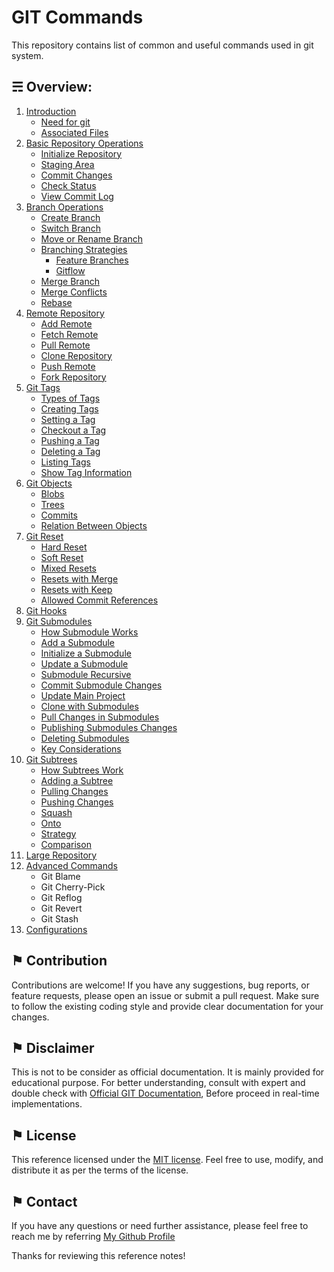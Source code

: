 # GIT Commands

This repository contains list of common and useful commands used in git system.

## &#9780; Overview:
1. [Introduction](./docs/introduction.md)
	- [Need for git](./docs/introduction.md#-need-for-git)
	- [Associated Files](./docs/introduction.md#-associated-files)
2. [Basic Repository Operations](./docs/basic-repository-operations.md)
	- [Initialize Repository](./docs/basic-repository-operations.md#-initialize-repository)
	- [Staging Area](./docs/basic-repository-operations.md#-staging-area)
	- [Commit Changes](./docs/basic-repository-operations.md#-commit-changes)
	- [Check Status](./docs/basic-repository-operations.md#-check-status)
	- [View Commit Log](./docs/basic-repository-operations.md#-view-commit-log)
3. [Branch Operations](./docs/branch-operations.md)
	- [Create Branch](./docs/branch-operations.md#-create-branch)
	- [Switch Branch](./docs/branch-operations.md#-switch-branch)
	- [Move or Rename Branch](./docs/branch-operations.md#-move-or-rename-branch)
	- [Branching Strategies](./docs/branch-operations.md#-branching-strategies)
		- [Feature Branches](./docs/branch-operations.md#-feature-branches)
		- [Gitflow](./docs/branch-operations.md#-gitflow)
	- [Merge Branch](./docs/branch-operations.md#-merge-branch)
	- [Merge Conflicts](./docs/branch-operations.md#-merge-conflicts)
	- [Rebase](./docs/branch-operations.md#-rebase)
4. [Remote Repository](./docs/remote-repository.md)
	- [Add Remote](./docs/remote-repository.md#-add-remote)
	- [Fetch Remote](./docs/remote-repository.md#-fetch-remote)
	- [Pull Remote](./docs/remote-repository.md#-pull-remote)
	- [Clone Repository](./docs/remote-repository.md#-clone-repository)
	- [Push Remote](./docs/remote-repository.md#-push-remote)
	- [Fork Repository](./docs/remote-repository.md#-fork-repository)
5. [Git Tags](./docs/git-tags.md)
	- [Types of Tags](./docs/git-tags.md#-types-of-tags)
	- [Creating Tags](./docs/git-tags.md#-creating-tags)
	- [Setting a Tag](./docs/git-tags.md#-setting-a-tag)
	- [Checkout a Tag](./docs/git-tags.md#-checkout-a-tag)
	- [Pushing a Tag](./docs/git-tags.md#-pushing-a-tag)
	- [Deleting a Tag](./docs/git-tags.md#-deleting-a-tag)
	- [Listing Tags](./docs/git-tags.md#-listing-tags)
	- [Show Tag Information](./docs/git-tags.md#-show-tag-information)
6. [Git Objects](./docs/git-objects.md)
	- [Blobs](./docs/git-objects.md#-blobs)
	- [Trees](./docs/git-objects.md#-trees)
	- [Commits](./docs/git-objects.md#-commits)
	- [Relation Between Objects](./docs/git-objects.md#-relation-between-objects)
7. [Git Reset](./docs/git-reset.md)
	- [Hard Reset](./docs/git-reset.md#-hard-reset)
	- [Soft Reset](./docs/git-reset.md#-soft-reset)
	- [Mixed Resets](./docs/git-reset.md#-mixed-resets)
	- [Resets with Merge](./docs/git-reset.md#-resets-with-merge)
	- [Resets with Keep](./docs/git-reset.md#-resets-with-keep)
	- [Allowed Commit References](./docs/git-reset.md#-allowed-commit-references)
8. [Git Hooks](./docs/git-hooks.md)
9. [Git Submodules](./docs/git-submodules.md)
	- [How Submodule Works](./docs/git-submodules.md#-how-submodule-works)
	- [Add a Submodule](./docs/git-submodules.md#-add-a-submodule)
	- [Initialize a Submodule](./docs/git-submodules.md#-initialize-a-submodule)
	- [Update a Submodule](./docs/git-submodules.md#-update-a-submodule)
	- [Submodule Recursive](./docs/git-submodules.md#-submodule-recursive)
	- [Commit Submodule Changes](./docs/git-submodules.md#-commit-submodule-changes)
	- [Update Main Project](./docs/git-submodules.md#-update-main-project)
	- [Clone with Submodules](./docs/git-submodules.md#-clone-with-submodules)
	- [Pull Changes in Submodules](./docs/git-submodules.md#-pull-changes-in-submodules)
	- [Publishing Submodules Changes](./docs/git-submodules.md#-publishing-submodules-changes)
	- [Deleting Submodules](./docs/git-submodules.md#-deleting-submodules)
	- [Key Considerations](./docs/git-submodules.md#-key-considerations)
10. [Git Subtrees](./docs/git-subtrees.md)
	- [How Subtrees Work](./docs/git-subtrees.md#-how-subtrees-work)
	- [Adding a Subtree](./docs/git-subtrees.md#-adding-a-subtree)
	- [Pulling Changes](./docs/git-subtrees.md#-pulling-changes)
	- [Pushing Changes](./docs/git-subtrees.md#-pushing-changes)
	- [Squash](./docs/git-subtrees.md#-squash)
	- [Onto](./docs/git-subtrees.md#-onto)
	- [Strategy](./docs/git-subtrees.md#-strategy)
	- [Comparison](./docs/git-subtrees.md#-comparison)
11. [Large Repository](./docs/large-repository.md)
12. [Advanced Commands](./docs/advanced-commands.md)
	- Git Blame
	- Git Cherry-Pick
	- Git Reflog
	- Git Revert
	- Git Stash
13. [Configurations](#-configurations)

## &#9873; Contribution
Contributions are welcome! If you have any suggestions, bug reports, or feature requests, please open an issue or submit a pull request. Make sure to follow the existing coding style and provide clear documentation for your changes.

## &#9873; Disclaimer
This is not to be consider as official documentation. It is mainly provided for educational purpose. For better understanding, consult with expert and double check with [Official GIT Documentation](https://git-scm.com/doc), Before proceed in real-time implementations.

## &#9873; License
This reference licensed under the [MIT license](LICENSE). Feel free to use, modify, and distribute it as per the terms of the license.

## &#9873; Contact
If you have any questions or need further assistance, please feel free to reach me by referring [My Github Profile](https://github.com/ag-sanjjeev/)

Thanks for reviewing this reference notes!
